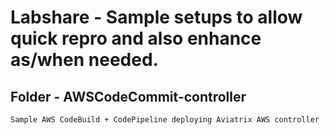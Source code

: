 # Labshare - Sample setups to allow quick repro and also enhance as/when needed.


##  Folder - AWSCodeCommit-controller

```
Sample AWS CodeBuild + CodePipeline deploying Aviatrix AWS controller

```



